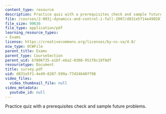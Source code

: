 ```yaml
---
content_type: resource
description: Practice quiz with a prerequisites check and sample future problems.
file: /courses/2-003j-dynamics-and-control-i-fall-2007/d831e5f14e490287599a77d34648ff98_survey.pdf
file_size: 99636
file_type: application/pdf
learning_resource_types:
- Exams
license: https://creativecommons.org/licenses/by-nc-sa/4.0/
ocw_type: OCWFile
parent_title: Exams
parent_type: CourseSection
parent_uid: b7806f35-a1bf-e6a2-0308-951f8c19f8df
resourcetype: Document
title: survey.pdf
uid: d831e5f1-4e49-0287-599a-77d34648ff98
video_files:
  video_thumbnail_file: null
video_metadata:
  youtube_id: null
---
```

Practice quiz with a prerequisites check and sample future problems.